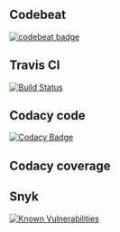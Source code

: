 ## Codebeat

[![codebeat badge](https://codebeat.co/badges/5ac7660c-da74-4561-bd54-513b3c5309cc)](https://codebeat.co/projects/github-com-andrepin29-proyecto_grupo7-master)

## Travis CI

[![Build Status](https://travis-ci.com/andrepin29/Proyecto_Grupo7.svg?branch=master)](https://travis-ci.com/andrepin29/Proyecto_Grupo7)

## Codacy code

[![Codacy Badge](https://api.codacy.com/project/badge/Grade/27200680284746f6870160d13317ba3e)](https://www.codacy.com/app/andrepin29/Proyecto_Grupo7?utm_source=github.com&amp;utm_medium=referral&amp;utm_content=andrepin29/Proyecto_Grupo7&amp;utm_campaign=Badge_Grade)

## Codacy coverage


## Snyk
                
[![Known Vulnerabilities](https://snyk.io/test/github/andrepin29/Proyecto_Grupo7/badge.svg?targetFile=requirements.txt)](https://snyk.io/test/github/andrepin29/Proyecto_Grupo7?targetFile=requirements.txt)

              
